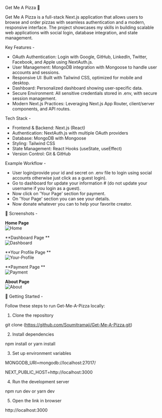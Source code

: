 Get Me A Pizza 🍕

Get Me A Pizza is a full-stack Next.js application that allows users to browse and order pizzas with seamless authentication and a modern, responsive interface. The project showcases my skills in building scalable web applications with social login, database integration, and state management.

Key Features -
- OAuth Authentication: Login with Google, GitHub, LinkedIn, Twitter, Facebook, and Apple using NextAuth.js.
- User Management: MongoDB integration with Mongoose to handle user accounts and sessions.
- Responsive UI: Built with Tailwind CSS, optimized for mobile and desktop.
- Dashboard: Personalized dashboard showing user-specific data.
- Secure Environment: All sensitive credentials stored in .env, with secure session management.
- Modern Next.js Practices: Leveraging Next.js App Router, client/server components, and API routes.

Tech Stack -

- Frontend & Backend: Next.js (React)
- Authentication: NextAuth.js with multiple OAuth providers
- Database: MongoDB with Mongoose
- Styling: Tailwind CSS
- State Management: React Hooks (useState, useEffect)
- Version Control: Git & GitHub


Example Workflow -

- User login(provide your id and secret on .env file to login using social accounts otherwise just click as a guest login).
- Go to dashboard for update your information # (do not update your username if you login as a guest).
- Now click on 'Your Page' section for payment.
- On 'Your Page' section you can see your details.
- Now donate whatever you can to help your favorite creator.


📸 Screenshots -

**Home Page**  
![Home](Screenshots/home.png)

**Dashboard Page **  
![Dashboard](Screenshots/dashboard.png)

**Your Profile Page **  
![Your-Profile](Screenshots/your-profile.png)

**Payment Page **  
![Payment](Screenshots/payment.png)

**About Page**  
![About](Screenshots/about.png)


🚀 Getting Started -

Follow these steps to run Get-Me-A-Pizza locally:

1. Clone the repository

git clone (https://github.com/Soumitramaji/Get-Me-A-Pizza.git)

2. Install dependencies

npm install
or
yarn install

3. Set up environment variables

MONGODB_URI=mongodb://localhost:27017/

NEXT_PUBLIC_HOST=http://localhost:3000

4. Run the development server

npm run dev
or
yarn dev

5. Open the link in browser

http://localhost:3000
